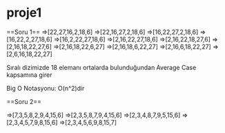 # proje1
==Soru 1==
=>[22,27,16,2,18,6]
=>[22,16,27,2,18,6]
=>[16,22,27,2,18,6]
=>[16,22,2,27,18,6]
=>[16,2,22,27,18,6]
=>[2,16,22,27,18,6]
=>[2,16,22,18,27,6]
=>[2,16,18,22,27,6]
=>[2,16,18,22,6,27]
=>[2,16,18,6,22,27]
=>[2,16,6,18,22,27]
=>[2,6,16,18,22,27]

Sıralı dizimizde 18 elemanı ortalarda bulunduğundan Average Case kapsamına girer

Big O Notasyonu: O(n^2)dir

==Soru 2==

=>[7,3,5,8,2,9,4,15,6]
=>[2,3,5,8,7,9,4,15,6]
=>[2,3,4,8,7,9,5,15,6]
=>[2,3,4,5,7,9,8,15,6]
=>[2,3,4,5,6,9,8,15,7]



